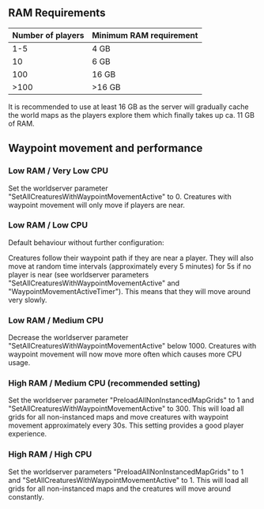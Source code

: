 ## RAM Requirements

| Number of players | Minimum RAM requirement |
|-------------------|-------------------------|
| 1-5               |   4 GB                  |
| 10                |   6 GB                  |
| 100               |  16 GB                  |
| >100              | >16 GB                  |

It is recommended to use at least 16 GB as the server will gradually cache the world maps as the players explore them which finally takes up ca. 11 GB of RAM.

## Waypoint movement and performance

### Low RAM / Very Low CPU

Set the worldserver parameter "SetAllCreaturesWithWaypointMovementActive" to 0. Creatures with waypoint movement will only move if players are near.

### Low RAM / Low CPU

Default behaviour without further configuration:

Creatures follow their waypoint path if they are near a player. They will also move at random time intervals (approximately every 5 minutes) for 5s if no player is near (see worldserver parameters "SetAllCreaturesWithWaypointMovementActive" and "WaypointMovementActiveTimer"). This means that they will move around very slowly.

### Low RAM / Medium CPU

Decrease the worldserver parameter "SetAllCreaturesWithWaypointMovementActive" below 1000. Creatures with waypoint movement will now move more often which causes more CPU usage.

### High RAM / Medium CPU (recommended setting)

Set the worldserver parameter "PreloadAllNonInstancedMapGrids" to 1 and "SetAllCreaturesWithWaypointMovementActive" to 300. This will load all grids for all non-instanced maps and move creatures with waypoint movement approximately every 30s. This setting provides a good player experience.

### High RAM / High CPU

Set the worldserver parameters "PreloadAllNonInstancedMapGrids" to 1 and "SetAllCreaturesWithWaypointMovementActive" to 1. This will load all grids for all non-instanced maps and the creatures will move around constantly.
